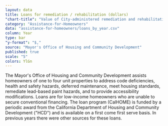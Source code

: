 ```yaml
---
layout: data
title: Loans for remediation / rehabilitation (dollars)
"chart-title": "Value of City-administered remediation and rehabilitation loans by year, 2004-2014 Q2"
category: "Assistance-for-Homeowners"
data: "assistance-for-homeowners/loans_by_year.csv"
column: Year
type: bar
"y-format": "$,"
source: "Mayor's Office of Housing and Community Development"
published: true
scale: "5"
colors: YlGn
---
```


The Mayor's Office of Housing and Community Development assists homeowners of one to four unit properties to address code deficiencies, health and safety hazards, deferred maintenance, meet housing standards, remediate lead-based paint hazards, and to provide accessibility modifications. Loans are for low-income homeowners who are unable to secure conventional financing. The loan program (CalHOME) is funded by a periodic award from the California Department of Housing and Community Development ("HCD") and is available on a first come first serve basis. In previous years there were other sources for these loans.